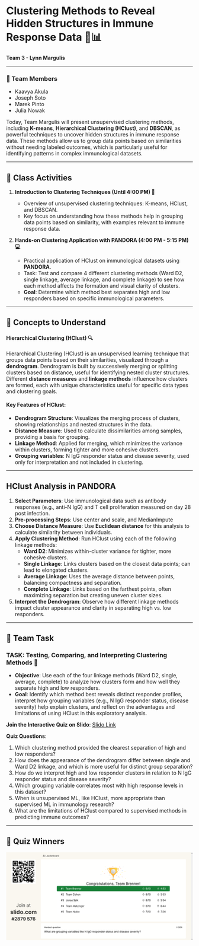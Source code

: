 # Clustering Methods to Reveal Hidden Structures in Immune Response Data 🧩📊
**Team 3 - Lynn Margulis**

---

### 👥 Team Members
- Kaavya Akula
- Joseph Soto
- Marek Pinto
- Julia Nowak

Today, Team Margulis will present unsupervised clustering methods, including **K-means**, **Hierarchical Clustering (HClust)**, and **DBSCAN**, as powerful techniques to uncover hidden structures in immune response data. These methods allow us to group data points based on similarities without needing labeled outcomes, which is particularly useful for identifying patterns in complex immunological datasets.

---

## 🌟 Class Activities

1. **Introduction to Clustering Techniques (Until 4:00 PM) 🧠**
   - Overview of unsupervised clustering techniques: K-means, HClust, and DBSCAN.
   - Key focus on understanding how these methods help in grouping data points based on similarity, with examples relevant to immune response data.

2. **Hands-on Clustering Application with PANDORA (4:00 PM - 5:15 PM) 💻**
   - Practical application of HClust on immunological datasets using **PANDORA**.
   - Task: Test and compare 4 different clustering methods (Ward D2, single linkage, average linkage, and complete linkage) to see how each method affects the formation and visual clarity of clusters.
   - **Goal**: Determine which method best separates high and low responders based on specific immunological parameters.

---

## 🧩 Concepts to Understand

#### Hierarchical Clustering (HClust) 🔍
Hierarchical Clustering (HClust) is an unsupervised learning technique that groups data points based on their similarities, visualized through a **dendrogram**. Dendrogram is built by successively merging or splitting clusters based on distance, useful for identifying nested cluster structures. Different **distance measures** and **linkage methods** influence how clusters are formed, each with unique characteristics useful for specific data types and clustering goals.

#### Key Features of HClust:
- **Dendrogram Structure**: Visualizes the merging process of clusters, showing relationships and nested structures in the data.
- **Distance Measure**: Used to calculate dissimilarities among samples, providing a basis for grouping.
- **Linkage Method**: Applied for merging, which minimizes the variance within clusters, forming tighter and more cohesive clusters.
- **Grouping variables**: N IgG responder status and disease severity, used only for interpretation and not included in clustering.

---

## HClust Analysis in PANDORA
1. **Select Parameters**: Use immunological data such as antibody responses (e.g., anti-N IgG) and T cell proliferation measured on day 28 post infection.
2. **Pre-processing Steps**: Use center and scale, and MedianImpute
3. **Choose Distance Measure**: Use **Euclidean distance** for this analysis to calculate similarity between individuals.
4. **Apply Clustering Method**: Run HClust using each of the following linkage methods:
   - **Ward D2**: Minimizes within-cluster variance for tighter, more cohesive clusters.
   - **Single Linkage**: Links clusters based on the closest data points; can lead to elongated clusters.
   - **Average Linkage**: Uses the average distance between points, balancing compactness and separation.
   - **Complete Linkage**: Links based on the farthest points, often maximizing separation but creating uneven cluster sizes.
5. **Interpret the Dendrogram**: Observe how different linkage methods impact cluster appearance and clarity in separating high vs. low responders.

---

## 🎯 Team Task

### TASK: Testing, Comparing, and Interpreting Clustering Methods 🔄
- **Objective**: Use each of the four linkage methods (Ward D2, single, average, complete) to analyze how clusters form and how well they separate high and low responders.
- **Goal**: Identify which method best reveals distinct responder profiles, interpret how grouping variables (e.g., N IgG responder status, disease severity) help explain clusters, and reflect on the advantages and limitations of using HClust in this exploratory analysis.

**Join the Interactive Quiz on Slido**: [Slido Link](https://app.sli.do/event/goiF4Knx2J2M5bHahCZ7XA)

**Quiz Questions**:
1. Which clustering method provided the clearest separation of high and low responders?
2. How does the appearance of the dendrogram differ between single and Ward D2 linkage, and which is more useful for distinct group separation?
3. How do we interpret high and low responder clusters in relation to N IgG responder status and disease severity?
4. Which grouping variable correlates most with high response levels in this dataset?
5. When is unsupervised ML, like HClust, more appropriate than supervised ML in immunology research?
6. What are the limitations of HClust compared to supervised methods in predicting immune outcomes?

---

## 🎉 Quiz Winners
![Quiz Winners](https://github.com/atomiclaboratory/systems_immunology_course_2024/blob/main/Course%20Materials/MODULE%204%20-%20Weeks%207-14/team%203%20Lynn%20Margulis/images/H-Clust%20Quiz%20Winners.png)